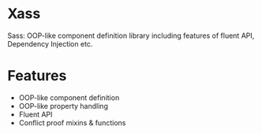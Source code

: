 Xass
====

Sass: OOP-like component definition library including features of fluent API, Dependency Injection etc.

Features
========

  * OOP-like component definition
  * OOP-like property handling
  * Fluent API
  * Conflict proof mixins & functions
